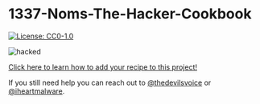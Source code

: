 # 1337-Noms-The-Hacker-Cookbook

[![License: CC0-1.0](https://img.shields.io/badge/License-CC0%201.0-lightgrey.svg)](http://creativecommons.org/publicdomain/zero/1.0/)


![hacked](https://github.com/hotpeppersec/1337-Noms-The-Hacker-Cookbook/blob/master/recipes/images/hacked.jpg)

[Click here to learn how to add your recipe to this project!](https://github.com/hotpeppersec/1337-Noms-The-Hacker-Cookbook/blob/master/CONTRIBUTING.rst)

If you still need help you can reach out to [@thedevilsvoice](https://twitter.com/thedevilsvoice) or [@iheartmalware](https://twitter.com/iheartmalware).
